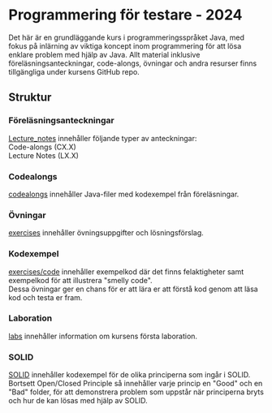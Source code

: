 # Programmering för testare - 2024
Det här är en grundläggande kurs i programmeringsspråket Java, med fokus på inlärning av viktiga koncept inom programmering för att lösa enklare problem med hjälp av Java. Allt material inklusive föreläsningsanteckningar, code-alongs, övningar och andra resurser finns tillgängliga under kursens GitHub repo.

## Struktur

### Föreläsningsanteckningar
[Lecture_notes](/Lecture_notes) innehåller följande typer av anteckningar:  
Code-alongs (CX.X)  
Lecture Notes (LX.X)

### Codealongs
[codealongs](/codealongs) innehåller Java-filer med kodexempel från föreläsningar.

### Övningar
[exercises](/exercises) innehåller övningsuppgifter och lösningsförslag.

### Kodexempel
[exercises/code](/exercises/code/) innehåller exempelkod där det finns felaktigheter samt exempelkod för att illustrera "smelly code".  
Dessa övningar ger en chans för er att lära er att förstå kod genom att läsa kod och testa er fram. 

### Laboration
[labs](/labs) innehåller information om kursens första laboration.

### SOLID
[SOLID](/SOLID) innehåller kodexempel för de olika principerna som ingår i SOLID. Bortsett Open/Closed Principle så innehåller varje princip en "Good" och en "Bad" folder, för att demonstrera problem som uppstår när principerna bryts och hur de kan lösas med hjälp av SOLID. 



